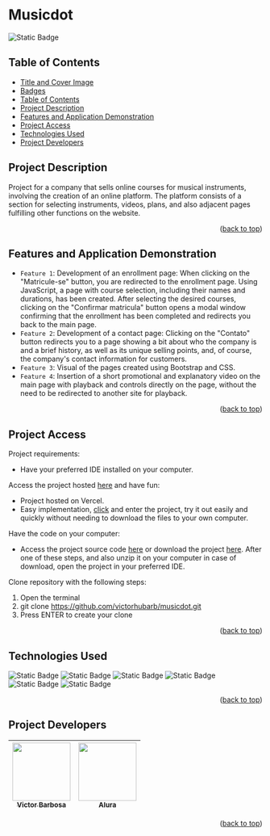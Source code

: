 # Musicdot <a name="readme-top"></a>
![Static Badge](https://img.shields.io/badge/status-completed-green?style=for-the-badge)

## Table of Contents 
* [Title and Cover Image](#title-and-cover-image)
* [Badges](#badges)
* [Table of Contents](#table-of-contents)
* [Project Description](#project-description)
* [Features and Application Demonstration](#features-and-application-demonstration)
* [Project Access](#project-access)
* [Technologies Used](#technologies-used)
* [Project Developers](#project-developers)

## Project Description
Project for a company that sells online courses for musical instruments, involving the creation of an online platform. The platform consists of a section for selecting instruments, videos, plans, and also adjacent pages fulfilling other functions on the website.
<p align="right">(<a href="#readme-top">back to top</a>)</p>
 
## Features and Application Demonstration
- `Feature 1`: Development of an enrollment page: When clicking on the "Matricule-se" button, you are redirected to the enrollment page. Using JavaScript, a page with course selection, including their names and durations, has been created. After selecting the desired courses, clicking on the "Confirmar matricula" button opens a modal window confirming that the enrollment has been completed and redirects you back to the main page.
- `Feature 2`: Development of a contact page: Clicking on the "Contato" button redirects you to a page showing a bit about who the company is and a brief history, as well as its unique selling points, and, of course, the company's contact information for customers.
- `Feature 3`: Visual of the pages created using Bootstrap and CSS.
- `Feature 4`: Insertion of a short promotional and explanatory video on the main page with playback and controls directly on the page, without the need to be redirected to another site for playback.
<p align="right">(<a href="#readme-top">back to top</a>)</p>

## Project Access
Project requirements:
 - Have your preferred IDE installed on your computer.

Access the project hosted [here](https://musicdot-seven.vercel.app) and have fun:
 - Project hosted on Vercel.
 - Easy implementation, [click](https://musicdot-seven.vercel.app) and enter the project, try it out easily and quickly without needing to download the files to your own computer.

Have the code on your computer:
 - Access the project source code [here](https://github.com/victorhubarb/musicdot) or download the project [here](https://github.com/victorhubarb/musicdot/archive/refs/heads/main.zip). After one of these steps, and also unzip it on your computer in case of download, open the project in your preferred IDE.

Clone repository with the following steps:
 1. Open the terminal
 2. git clone https://github.com/victorhubarb/musicdot.git
 3. Press ENTER to create your clone
<p align="right">(<a href="#readme-top">back to top</a>)</p>

## Technologies Used
![Static Badge](https://img.shields.io/badge/HTML5-E34F26?style=for-the-badge&logo=html5&logoColor=white)
![Static Badge](https://img.shields.io/badge/CSS3-1572B6?style=for-the-badge&logo=css3&logoColor=white)
![Static Badge](https://img.shields.io/badge/Figma-F24E1E?style=for-the-badge&logo=figma&logoColor=white)
![Static Badge](https://img.shields.io/badge/JavaScript-F7DF1E?style=for-the-badge&logo=javascript&logoColor=black)
![Static Badge](https://img.shields.io/badge/Bootstrap-563D7C?style=for-the-badge&logo=bootstrap&logoColor=white)
![Static Badge](https://img.shields.io/badge/jQuery-0769AD?style=for-the-badge&logo=jquery&logoColor=white)
<p align="right">(<a href="#readme-top">back to top</a>)</p>

## Project Developers
| [<img loading="lazy" src="https://avatars.githubusercontent.com/u/80085116?v=4" width=115><br><sub>Victor Barbosa</sub>](https://github.com/victorhubarb) | [<img loading="lazy" src="https://avatars.githubusercontent.com/u/4975968?s=200&v=4" width=115><br><sub>Alura</sub>](https://github.com/alura-cursos) |
| :---: | :--: |
<p align="right">(<a href="#readme-top">back to top</a>)</p>
